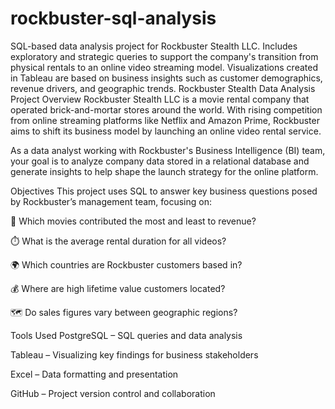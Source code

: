 # rockbuster-sql-analysis
SQL-based data analysis project for Rockbuster Stealth LLC. Includes exploratory and strategic queries to support the company's transition from physical rentals to an online video streaming model. Visualizations created in Tableau are based on business insights such as customer demographics, revenue drivers, and geographic trends.
Rockbuster Stealth Data Analysis Project
Overview
Rockbuster Stealth LLC is a movie rental company that operated brick-and-mortar stores around the world. With rising competition from online streaming platforms like Netflix and Amazon Prime, Rockbuster aims to shift its business model by launching an online video rental service.

As a data analyst working with Rockbuster's Business Intelligence (BI) team, your goal is to analyze company data stored in a relational database and generate insights to help shape the launch strategy for the online platform.

Objectives
This project uses SQL to answer key business questions posed by Rockbuster’s management team, focusing on:

🎥 Which movies contributed the most and least to revenue?

⏱️ What is the average rental duration for all videos?

🌍 Which countries are Rockbuster customers based in?

💰 Where are high lifetime value customers located?

🗺️ Do sales figures vary between geographic regions?

 Tools Used
PostgreSQL – SQL queries and data analysis

Tableau – Visualizing key findings for business stakeholders

Excel – Data formatting and presentation

GitHub – Project version control and collaboration
